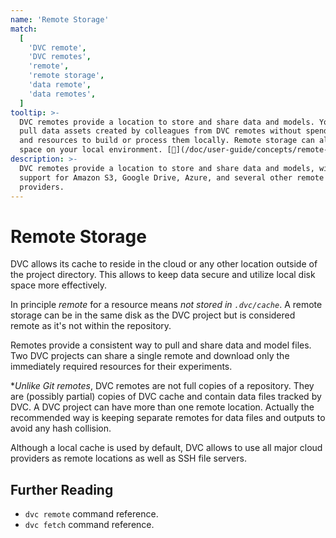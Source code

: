 ```yaml
---
name: 'Remote Storage'
match:
  [
    'DVC remote',
    'DVC remotes',
    'remote',
    'remote storage',
    'data remote',
    'data remotes',
  ]
tooltip: >-
  DVC remotes provide a location to store and share data and models. You can
  pull data assets created by colleagues from DVC remotes without spending time
  and resources to build or process them locally. Remote storage can also save
  space on your local environment. [📖](/doc/user-guide/concepts/remote-storage)
description: >-
  DVC remotes provide a location to store and share data and models, with
  support for Amazon S3, Google Drive, Azure, and several other remote storage
  providers.
---
```


<!-- keywords: remote data storage, machine learning model storage, data science collaboration tool, manage external datasets, cloud storage version control, machine learning model management framework, data warehouse, (combine "azure", "s3", or "gcp" with "ML pipeline") -->

# Remote Storage

DVC allows its <abbr>cache</abbr> to reside in the cloud or any other location
outside of the project directory. This allows to keep data secure and utilize
local disk space more effectively.

In principle _remote_ for a resource means _not stored in `.dvc/cache`_. A
remote storage can be in the same disk as the DVC project but is considered
remote as it's not within the <abbr>repository</abbr>.

Remotes provide a consistent way to pull and share data and model files. Two DVC
projects can share a single remote and download only the immediately required
resources for their experiments.

\*_Unlike Git remotes_, DVC remotes are not full copies of a repository. They
are (possibly partial) copies of <abbr>DVC cache</abbr> and contain data files
tracked by DVC. A DVC project can have more than one remote location. Actually
the recommended way is keeping separate remotes for data files and outputs to
avoid any hash collision.

Although a local cache is used by default, DVC allows to use all major cloud
providers as remote locations as well as SSH file servers.

## Further Reading

- `dvc remote` command reference.
- `dvc fetch` command reference.
